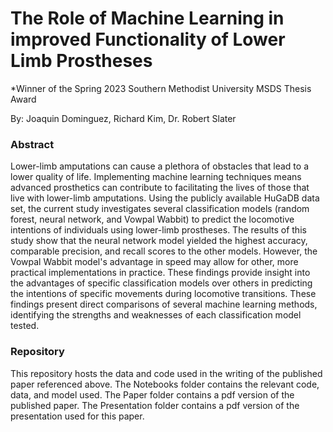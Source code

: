 
# The Role of Machine Learning in improved Functionality of Lower Limb Prostheses

*Winner of the Spring 2023 Southern Methodist University MSDS Thesis Award

By: Joaquin Dominguez, Richard Kim, Dr. Robert Slater

### Abstract

Lower-limb amputations can cause a plethora of obstacles that lead to a lower quality of life. Implementing machine learning techniques means advanced prosthetics can contribute to facilitating the lives of those that live with lower-limb amputations. Using the publicly available HuGaDB data set, the current study investigates several classification models (random forest, neural network, and Vowpal Wabbit) to predict the locomotive intentions of individuals using lower-limb prostheses. The results of this study show that the neural network model yielded the highest accuracy, comparable precision, and recall scores to the other models. However, the Vowpal Wabbit model's advantage in speed may allow for other, more practical implementations in practice. These findings provide insight into the advantages of specific classification models over others in predicting the intentions of specific movements during locomotive transitions. These findings present direct comparisons of several machine learning methods, identifying the strengths and weaknesses of each classification model tested.  

### Repository
This repository hosts the data and code used in the writing of the published paper referenced above. The Notebooks folder contains the relevant code, data, and model used. The Paper folder contains a pdf version of the published paper. The Presentation folder contains a pdf version of the presentation used for this paper.
